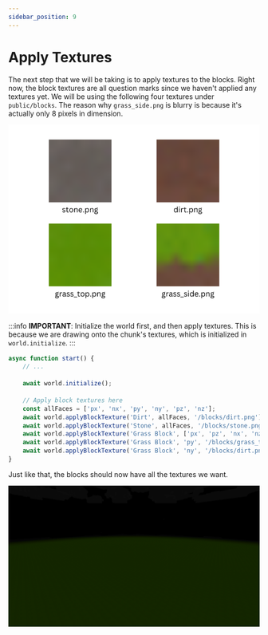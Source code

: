 ```yaml
---
sidebar_position: 9
---
```


# Apply Textures

The next step that we will be taking is to apply textures to the blocks. Right now, the block textures are all question marks since we haven't applied any textures yet. We will be using the following four textures under `public/blocks`. The reason why `grass_side.png` is blurry is because it's actually only 8 pixels in dimension.

![](../assets/textures.png)

:::info
**IMPORTANT**: Initialize the world first, and then apply textures. This is because we are drawing onto the chunk's textures, which is initialized in `world.initialize`.
:::

```javascript title="main.js"
async function start() {
    // ...

    await world.initialize();
    
    // Apply block textures here
    const allFaces = ['px', 'nx', 'py', 'ny', 'pz', 'nz'];
    await world.applyBlockTexture('Dirt', allFaces, '/blocks/dirt.png');
    await world.applyBlockTexture('Stone', allFaces, '/blocks/stone.png');
    await world.applyBlockTexture('Grass Block', ['px', 'pz', 'nx', 'nz'], '/blocks/grass_side.png');
    await world.applyBlockTexture('Grass Block', 'py', '/blocks/grass_top.png');
    await world.applyBlockTexture('Grass Block', 'ny', '/blocks/dirt.png');
}
```

Just like that, the blocks should now have all the textures we want.

![](../assets/textured-ground.png)